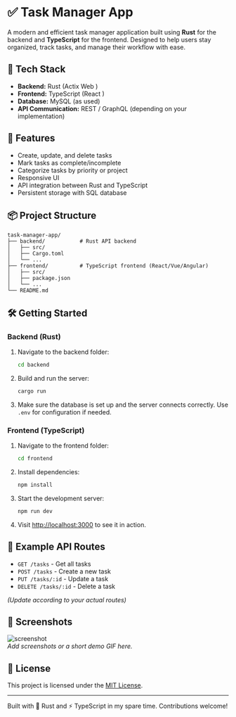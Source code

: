 
# ✅ Task Manager App

A modern and efficient task manager application built using **Rust** for the backend and **TypeScript** for the frontend. Designed to help users stay organized, track tasks, and manage their workflow with ease.

## 🚀 Tech Stack

- **Backend:** Rust (Actix Web )
- **Frontend:** TypeScript (React )
- **Database:** MySQL (as used)
- **API Communication:** REST / GraphQL (depending on your implementation)

## 🎯 Features

- Create, update, and delete tasks
- Mark tasks as complete/incomplete
- Categorize tasks by priority or project
- Responsive UI
- API integration between Rust and TypeScript
- Persistent storage with SQL database

## 📦 Project Structure

```
task-manager-app/
├── backend/           # Rust API backend
│   ├── src/
│   ├── Cargo.toml
│   └── ...
├── frontend/          # TypeScript frontend (React/Vue/Angular)
│   ├── src/
│   ├── package.json
│   └── ...
└── README.md
```

## 🛠️ Getting Started

### Backend (Rust)

1. Navigate to the backend folder:
   ```bash
   cd backend
   ```

2. Build and run the server:
   ```bash
   cargo run
   ```

3. Make sure the database is set up and the server connects correctly. Use `.env` for configuration if needed.

### Frontend (TypeScript)

1. Navigate to the frontend folder:
   ```bash
   cd frontend
   ```

2. Install dependencies:
   ```bash
   npm install
   ```

3. Start the development server:
   ```bash
   npm run dev
   ```

4. Visit [http://localhost:3000](http://localhost:3000) to see it in action.

## 🧪 Example API Routes

- `GET /tasks` - Get all tasks
- `POST /tasks` - Create a new task
- `PUT /tasks/:id` - Update a task
- `DELETE /tasks/:id` - Delete a task

*(Update according to your actual routes)*

## 📸 Screenshots

![screenshot](screenshot.png)  
_Add screenshots or a short demo GIF here._

## 📄 License

This project is licensed under the [MIT License](LICENSE).

---

Built with 🦀 Rust and ⚡ TypeScript in my spare time. Contributions welcome!
```
